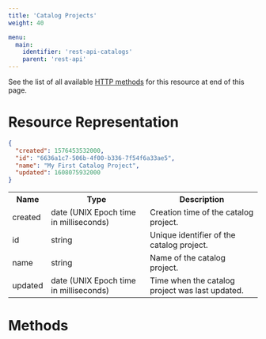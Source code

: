 ```yaml
---
title: 'Catalog Projects'
weight: 40

menu:
  main:
    identifier: 'rest-api-catalogs'
    parent: 'rest-api'
---
```


See the list of all available [HTTP methods](#methods) for this resource at end of this page.

# Resource Representation

```json
{
  "created": 1576453532000,
  "id": "6636a1c7-506b-4f00-b336-7f54f6a33ae5",
  "name": "My First Catalog Project",
  "updated": 1608075932000
}
```

<table class="table table-striped">
 <tr>
   <th>Name</th>
   <th>Type</th>
   <th>Description</th>
 </tr>
  <tr>
    <td>created</td>
    <td>date (UNIX Epoch time in milliseconds)</td>
    <td>Creation time of the catalog project.</td>
  </tr>
  <tr>
    <td>id</td>
    <td>string</td>
    <td>Unique identifier of the catalog project.</td>
  </tr>
  <tr>
    <td>name</td>
    <td>string</td>
    <td>Name of the catalog project.</td>
  </tr>
  <tr>
    <td>updated</td>
    <td>date (UNIX Epoch time in milliseconds)</td>
    <td>Time when the catalog project was last updated.</td>
  </tr>
</table>

# Methods
